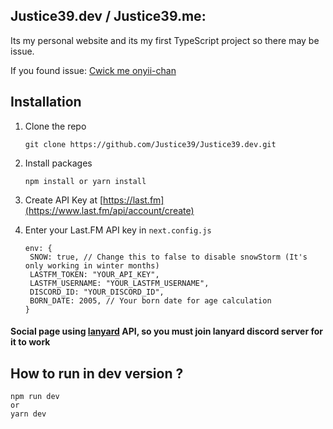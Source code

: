 ## Justice39.dev / Justice39.me:
Its my personal website and its my first TypeScript project so there may be issue.

If you found issue: [Cwick me onyii-chan](https://github.com/Justice39/Justice39.dev/issues)

## Installation
1. Clone the repo
   ```
   git clone https://github.com/Justice39/Justice39.dev.git
   ```
2. Install packages
   ```
   npm install or yarn install
   ```
3. Create API Key at [https://last.fm](https://www.last.fm/api/account/create)
   
4. Enter your Last.FM API key in `next.config.js`
   ```
   env: {
    SNOW: true, // Change this to false to disable snowStorm (It's only working in winter months)
    LASTFM_TOKEN: "YOUR_API_KEY",
    LASTFM_USERNAME: "YOUR_LASTFM_USERNAME",
    DISCORD_ID: "YOUR_DISCORD_ID",
    BORN_DATE: 2005, // Your born date for age calculation
   }
   ```

#### Social page using [lanyard](https://lanyard.rest/discord) API, so you must join lanyard discord server for it to work

## How to run in dev version ?

```
npm run dev
or
yarn dev
```
